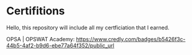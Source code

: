 # Certifitions
Hello, this repository will include all my certficiation that I earned.

OPSA | OPSWAT Academy: 
https://www.credly.com/badges/b5426f3c-44b5-4af2-b9d6-ebe77a64f352/public_url
